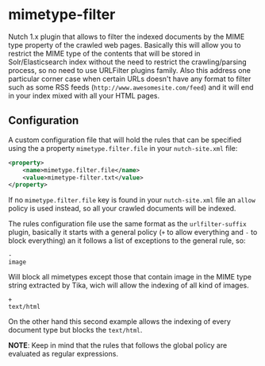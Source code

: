 mimetype-filter
===============

Nutch 1.x plugin that allows to filter the indexed documents by the MIME type property of the crawled web pages. Basically this will allow you to restrict the MIME type of the contents that will be stored in Solr/Elasticsearch index without the need to restrict the crawling/parsing process, so no need to use URLFilter plugins family. Also this address one particular corner case when certain URLs doesn't have any format to filter such as some RSS feeds (`http://www.awesomesite.com/feed`) and it will end in your index mixed with all your HTML pages.

Configuration
-------------

A custom configuration file that will hold the rules that can be specified using the a property `mimetype.filter.file` in your `nutch-site.xml` file:

```xml
<property>
    <name>mimetype.filter.file</name>
    <value>mimetype-filter.txt</value>
</property>
```

If no `mimetype.filter.file` key is found in your `nutch-site.xml` file an `allow` policy is used instead, so all your crawled documents will be indexed.

The rules configuration file use the same format as the `urlfilter-suffix` plugin, basically it starts with a general policy (`+` to allow everything and `-` to block everything) an it follows a list of exceptions to the general rule, so:

```
-
image
```

Will block all mimetypes except those that contain image in the MIME type string extracted by Tika, wich will allow the indexing of all kind of images.

```
+
text/html
```

On the other hand this second example allows the indexing of every document type but blocks the `text/html`.

**NOTE**: Keep in mind that the rules that follows the global policy are evaluated as regular expressions.
